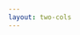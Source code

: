 ```yaml
---
layout: two-cols
---
```


<template v-slot:default>


# TDD: Test Driven Development

<v-clicks>

- ¿En qué momento se deberían realizar las pruebas?
- ¿Alguien puede traducirlo?

</v-clicks>

<div v-click="3">

<br>
<br>

## Ciclo de TDD

<br>

<v-clicks at="4">

1. ❌ Test fail
2. ✅ Test pass
3. 🔨 Code refactor

</v-clicks>

</div>

</template>
<template v-slot:right>


<div v-click="7">

## Reglas

<br>

<v-clicks at="8">

1. Sólo se escribe código adicional si hay una prueba que falle
2. Se evita al máximo la duplicidad del código

</v-clicks>

<br>

</div>

<div v-click="10">

## Preguntas

<br>

<v-clicks at="11">

- ¿Cómo puedo escribir mi primer test?
- ¿Qué significa código suficiente?
- ¿Cuándo y cómo refactorizar?
- ¿En cuántos pasos puedes meter a un elefante en una refrigeradora?

</v-clicks>

</div>

</template>




<!--
Aplicar el TDD puede ser difícil de aplicar en novatos
Sólo con los principios no es del todo suficiente
-->
